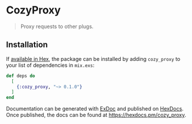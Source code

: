 # CozyProxy

> Proxy requests to other plugs.

## Installation

If [available in Hex](https://hex.pm/docs/publish), the package can be installed
by adding `cozy_proxy` to your list of dependencies in `mix.exs`:

```elixir
def deps do
  [
    {:cozy_proxy, "~> 0.1.0"}
  ]
end
```

Documentation can be generated with [ExDoc](https://github.com/elixir-lang/ex_doc)
and published on [HexDocs](https://hexdocs.pm). Once published, the docs can
be found at <https://hexdocs.pm/cozy_proxy>.
